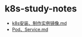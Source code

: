 # k8s-study-notes
- [k8s安装、制作实例镜像.md](https://github.com/markbest/k8s-study-notes/blob/main/%EF%BC%88%E4%B8%80%EF%BC%89k8s%E5%AE%89%E8%A3%85%E3%80%81%E5%88%B6%E4%BD%9C%E5%AE%9E%E4%BE%8B%E9%95%9C%E5%83%8F.md)
- [Pod、Service.md](https://github.com/markbest/k8s-study-notes/blob/main/%EF%BC%88%E4%BA%8C%EF%BC%89%E5%9F%BA%E7%A1%80%E6%A6%82%E5%BF%B5%E3%80%81%E5%88%9B%E5%BB%BA%E5%AE%9E%E4%BE%8BPod%E5%92%8CService.md)
